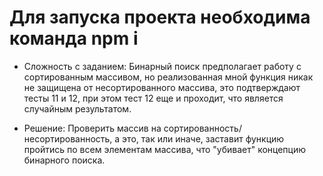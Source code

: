 # Для запуска проекта необходима команда npm i
* Сложность с заданием:
Бинарный поиск предполагает работу с сортированным массивом, но реализованная мной функция никак не защищена от несортированного массива, 
это подтверждают тесты 11 и 12, при этом тест 12 еще и проходит, что является случайным результатом.

* Решение:
Проверить массив на сортированность/несортированность, а это, так или иначе, заставит функцию пройтись по всем элементам массива, 
что "убивает" концепцию бинарного поиска.